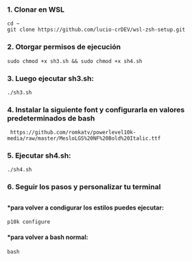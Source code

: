 ### 1. Clonar en WSL 
    cd ~
    git clone https://github.com/lucio-crDEV/wsl-zsh-setup.git
    
### 2. Otorgar permisos de ejecución
    sudo chmod +x sh3.sh && sudo chmod +x sh4.sh


### 3. Luego ejecutar sh3.sh: 
    ./sh3.sh

### 4. Instalar la siguiente font y configurarla en valores predeterminados de bash
     https://github.com/romkatv/powerlevel10k-media/raw/master/MesloLGS%20NF%20Bold%20Italic.ttf
     
### 5. Ejecutar sh4.sh: 
    ./sh4.sh

### 6. Seguir los pasos y personalizar tu terminal

##

#### *para volver a condigurar los estilos puedes ejecutar: 
    p10k configure   

#### *para volver a bash normal:
    bash
